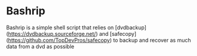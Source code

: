 # Bashrip

Bashrip is a simple shell script that relies on [dvdbackup] (https://dvdbackup.sourceforge.net/) and [safecopy] (https://github.com/TopDevPros/safecopy)
to backup and recover as much data from a dvd as possible
